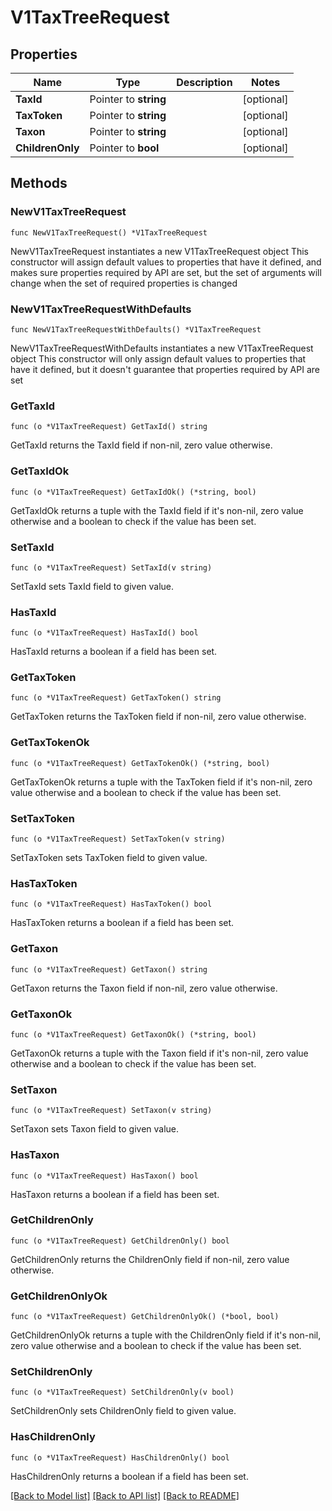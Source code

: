 # V1TaxTreeRequest

## Properties

Name | Type | Description | Notes
------------ | ------------- | ------------- | -------------
**TaxId** | Pointer to **string** |  | [optional] 
**TaxToken** | Pointer to **string** |  | [optional] 
**Taxon** | Pointer to **string** |  | [optional] 
**ChildrenOnly** | Pointer to **bool** |  | [optional] 

## Methods

### NewV1TaxTreeRequest

`func NewV1TaxTreeRequest() *V1TaxTreeRequest`

NewV1TaxTreeRequest instantiates a new V1TaxTreeRequest object
This constructor will assign default values to properties that have it defined,
and makes sure properties required by API are set, but the set of arguments
will change when the set of required properties is changed

### NewV1TaxTreeRequestWithDefaults

`func NewV1TaxTreeRequestWithDefaults() *V1TaxTreeRequest`

NewV1TaxTreeRequestWithDefaults instantiates a new V1TaxTreeRequest object
This constructor will only assign default values to properties that have it defined,
but it doesn't guarantee that properties required by API are set

### GetTaxId

`func (o *V1TaxTreeRequest) GetTaxId() string`

GetTaxId returns the TaxId field if non-nil, zero value otherwise.

### GetTaxIdOk

`func (o *V1TaxTreeRequest) GetTaxIdOk() (*string, bool)`

GetTaxIdOk returns a tuple with the TaxId field if it's non-nil, zero value otherwise
and a boolean to check if the value has been set.

### SetTaxId

`func (o *V1TaxTreeRequest) SetTaxId(v string)`

SetTaxId sets TaxId field to given value.

### HasTaxId

`func (o *V1TaxTreeRequest) HasTaxId() bool`

HasTaxId returns a boolean if a field has been set.

### GetTaxToken

`func (o *V1TaxTreeRequest) GetTaxToken() string`

GetTaxToken returns the TaxToken field if non-nil, zero value otherwise.

### GetTaxTokenOk

`func (o *V1TaxTreeRequest) GetTaxTokenOk() (*string, bool)`

GetTaxTokenOk returns a tuple with the TaxToken field if it's non-nil, zero value otherwise
and a boolean to check if the value has been set.

### SetTaxToken

`func (o *V1TaxTreeRequest) SetTaxToken(v string)`

SetTaxToken sets TaxToken field to given value.

### HasTaxToken

`func (o *V1TaxTreeRequest) HasTaxToken() bool`

HasTaxToken returns a boolean if a field has been set.

### GetTaxon

`func (o *V1TaxTreeRequest) GetTaxon() string`

GetTaxon returns the Taxon field if non-nil, zero value otherwise.

### GetTaxonOk

`func (o *V1TaxTreeRequest) GetTaxonOk() (*string, bool)`

GetTaxonOk returns a tuple with the Taxon field if it's non-nil, zero value otherwise
and a boolean to check if the value has been set.

### SetTaxon

`func (o *V1TaxTreeRequest) SetTaxon(v string)`

SetTaxon sets Taxon field to given value.

### HasTaxon

`func (o *V1TaxTreeRequest) HasTaxon() bool`

HasTaxon returns a boolean if a field has been set.

### GetChildrenOnly

`func (o *V1TaxTreeRequest) GetChildrenOnly() bool`

GetChildrenOnly returns the ChildrenOnly field if non-nil, zero value otherwise.

### GetChildrenOnlyOk

`func (o *V1TaxTreeRequest) GetChildrenOnlyOk() (*bool, bool)`

GetChildrenOnlyOk returns a tuple with the ChildrenOnly field if it's non-nil, zero value otherwise
and a boolean to check if the value has been set.

### SetChildrenOnly

`func (o *V1TaxTreeRequest) SetChildrenOnly(v bool)`

SetChildrenOnly sets ChildrenOnly field to given value.

### HasChildrenOnly

`func (o *V1TaxTreeRequest) HasChildrenOnly() bool`

HasChildrenOnly returns a boolean if a field has been set.


[[Back to Model list]](../README.md#documentation-for-models) [[Back to API list]](../README.md#documentation-for-api-endpoints) [[Back to README]](../README.md)


